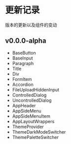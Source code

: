 # 更新记录

版本的更新以及组件的变动

## v0.0.0-alpha

- BaseButton
- BaseInput
- Paragraph
- Title
- Div
- FormItem
- Accordion
- FileUploadHiddenInput
- ControlledDialog
- UncontrolledDialog
- AppHeader
- AppSideMenu
- AppSideMenuItem
- AppLayoutWrappers
- ThemeProvider
- ThemeDarkModeSwitcher
- ThemePaletteSwitcher
